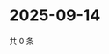 # 2025-09-14

共 0 条

<!-- BEGIN ZHIHUQUESTIONS -->
<!-- 最后更新时间 Sun Sep 14 2025 15:10:08 GMT+0800 (China Standard Time) -->

<!-- END ZHIHUQUESTIONS -->
